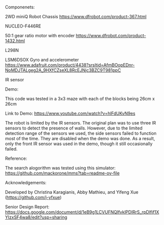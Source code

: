 Componenets:

2WD miniQ Robot Chassis https://www.dfrobot.com/product-367.html

NUCLEO-F446RE 

50:1 gear ratio motor with encoder https://www.dfrobot.com/product-1432.html

L298N

LSM6DSOX Gyro and accelerometer  https://www.adafruit.com/product/4438?srsltid=AfmBOopEDnr-NoMDJTALgeg2A_9HXfCZseXL8RcEJNjc3BZC9T981ppC

IR sensor


Demo: 

This code was tested in a 3x3 maze with each of the blocks being 26cm x 26cm

Link to Demo:
https://www.youtube.com/watch?v=hlFdUKvN9es

The robot is limited by the IR sensors. The original plan was to use three IR sensors to detect the presence of walls. However, due to the limited detection range of the sensors we used, the side sensors failed to function most of the time. They are disabled when the demo was done. As a result, only the front IR sensor was used in the demo, though it still occasionally failed.

Reference:

The search alogorithm was tested using this simulator: https://github.com/mackorone/mms?tab=readme-ov-file


Acknowledgements:

Developed by Christina Karagianis, Abby Mathieu, and Yifeng Xue (https://github.com/j-yfxue)

Senior Design Report: https://docs.google.com/document/d/1eB9g1LCVUFNQIfvklPDIRrS_rpDlfjf1XYIzxSF4wa8/edit?usp=sharing
